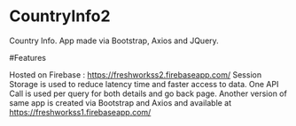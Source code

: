 # CountryInfo2
Country Info. App made via Bootstrap, Axios and JQuery.

#Features

Hosted on Firebase : https://freshworkss2.firebaseapp.com/
Session Storage is used to reduce latency time and faster access to data.
One API Call is used per query for both details and go back page.
Another version of same app is created via Bootstrap and Axios and available at https://freshworkss1.firebaseapp.com/

